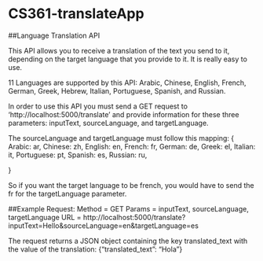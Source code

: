﻿# CS361-translateApp
##Language Translation API

This API allows you to receive a translation of the text you send to it, depending on the target language that you provide to it. It is really easy to use. 

11 Languages are supported by this API: Arabic, Chinese, English, French, German, Greek, Hebrew, Italian, Portuguese, Spanish, and Russian.

In order to use this API you must send a GET request to ‘http://localhost:5000/translate’ and provide information for these three parameters: inputText, sourceLanguage, and targetLanguage.

The sourceLanguage and targetLanguage must follow this mapping:
{
	Arabic: ar,
	Chinese: zh,
	English: en,
	French: fr,
	German: de,
	Greek: el,
	Italian: it,
	Portuguese: pt,
	Spanish: es,
	Russian: ru,

}

So if you want the target language to be french, you would have to send the fr for the targetLanguage parameter.


##Example Request:
Method = GET
Params = inputText, sourceLanguage, targetLanguage
URL = http://localhost:5000/translate?inputText=Hello&sourceLanguage=en&targetLanguage=es



The request returns a JSON object containing the key translated_text with the value of the translation: {“translated_text”: “Hola”}
